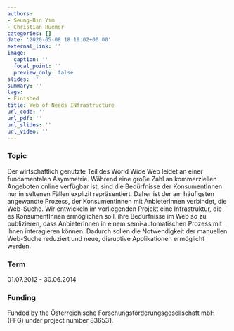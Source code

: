 ```yaml
---
authors:
- Seung-Bin Yim
- Christian Huemer
categories: []
date: '2020-05-08 18:19:02+00:00'
external_link: ''
image:
  caption: ''
  focal_point: ''
  preview_only: false
slides: ''
summary: ''
tags:
- Finished
title: Web of Needs INfrastructure
url_code: ''
url_pdf: ''
url_slides: ''
url_video: ''
---
```


### Topic

Der wirtschaftlich genutzte Teil des World Wide Web leidet an einer fundamentalen Asymmetrie. Während eine große Zahl an kommerziellen Angeboten online verfügbar ist, sind die Bedürfnisse der KonsumentInnen nur in seltenen Fällen explizit repräsentiert. Daher ist der am häufigsten angewandte Prozess, der KonsumentInnen mit AnbieterInnen verbindet, die Web-Suche. Wir entwickeln im vorliegenden Projekt eine Infrastruktur, die es KonsumentInnen ermöglichen soll, ihre Bedürfnisse im Web so zu publizieren, dass AnbieterInnen in einem semi-automatischen Prozess mit ihnen interagieren können. Dadurch sollen die Notwendigkeit der manuellen Web-Suche reduziert und neue, disruptive Applikationen ermöglicht werden.

### Term

01.07.2012 - 30.06.2014

### Funding

Funded by the Österreichische Forschungsförderungsgesellschaft mbH (FFG) under project number 836531.